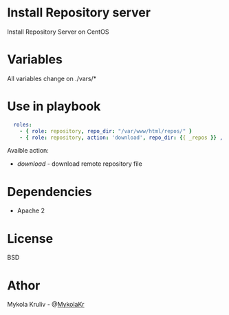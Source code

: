 # Install Repository server

Install Repository Server on CentOS

# Variables

All variables change on ./vars/*

# Use in playbook

```yaml
  roles:
    - { role: repository, repo_dir: "/var/www/html/repos/" }
    - { role: repository, action: 'download', repo_dir: {{ _repos }} , repo_url: "http://www.ex.ua/get/233566126" }
```

Avaible action:
- *download* - download  remote repository file

# Dependencies
 - Apache 2

# License 

BSD

# Athor

Mykola Kruliv - @[MykolaKr](https://github.com/MykolaKr)


